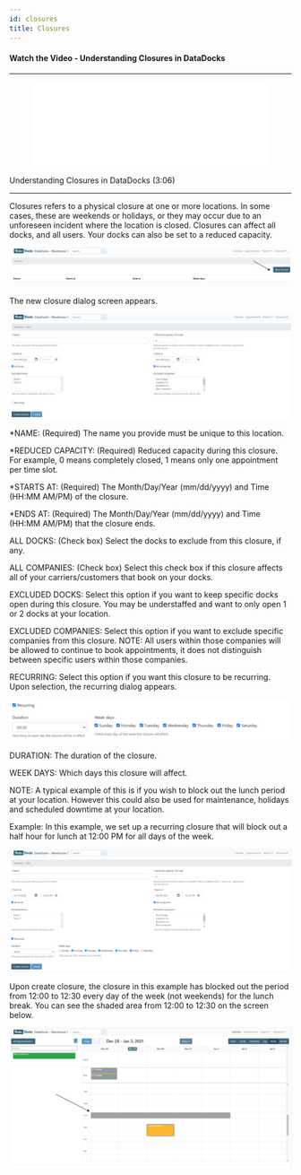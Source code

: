 ```yaml
---
id: closures
title: Closures
---
```


#### Watch the Video - Understanding Closures in DataDocks

***
<figure class="video-container">
  <iframe src="//www.youtube.com/embed/ajWE6PAt4qU" frameborder="0" allowFullScreen width="100%"></iframe>
</figure>


Understanding Closures in DataDocks (3:06)
***

Closures refers to a physical closure at one or more locations. In some cases, these are weekends or holidays, or they may occur due to an unforeseen incident where the location is closed. Closures can affect all docks, and all users. Your docks can also be set to a reduced capacity.  

[![New Closure](/img/docs/advanced/closures/new.jpg)](/img/docs/advanced/closures/new.jpg)

The new closure dialog screen appears. 

[![New Closure Dialog](/img/docs/advanced/closures/new-closure-dialog.jpg)](/img/docs/advanced/closures/new-closure-dialog.jpg)
  
*NAME: (Required) The name you provide must be unique to this location. 

*REDUCED CAPACITY: (Required) Reduced capacity during this closure. For example, 0 means completely closed, 1 means only one appointment per time slot. 

*STARTS AT: (Required) The Month/Day/Year (mm/dd/yyyy) and Time (HH:MM AM/PM) of the closure. 

*ENDS AT: (Required) The Month/Day/Year (mm/dd/yyyy) and Time (HH:MM AM/PM) that the closure ends. 

ALL DOCKS: (Check box) Select the docks to exclude from this closure, if any. 

ALL COMPANIES: (Check box) Select this check box if this closure affects all of your carriers/customers that book on your docks. 

EXCLUDED DOCKS: Select this option if you want to keep specific docks open during this closure. You may be understaffed and want to only open 1 or 2 docks at your location. 

EXCLUDED COMPANIES: Select this option if you want to exclude specific companies from this closure. NOTE: All users within those companies will be allowed to continue to book appointments, it does not distinguish between specific users within those companies. 

RECURRING: Select this option if you want this closure to be recurring. Upon selection, the recurring dialog appears.

[![Recurring Closure](/img/docs/advanced/closures/recurring-dialog.jpg)](/img/docs/advanced/closures/recurring-dialog.jpg)

DURATION: The duration of the closure.

WEEK DAYS: Which days this closure will affect. 

NOTE: A typical example of this is if you wish to block out the lunch period at your location. However this could also be used for maintenance, holidays and scheduled downtime at your location.

Example: In this example, we set up a recurring closure that will block out a half hour for lunch at 12:00 PM for all days of the week. 

[![Create Closure](/img/docs/advanced/closures/create-closure-lunch.jpg)](/img/docs/advanced/closures/create-closure-lunch.jpg)

Upon create closure, the closure in this example has blocked out the period from 12:00 to 12:30 every day of the week (not weekends) for the lunch break. You can see the shaded area from 12:00 to 12:30 on the screen below. 

[![Closure Example](/img/docs/advanced/closures/example-arrow.jpg)](/img/docs/advanced/closures/example-arrow.jpg)
